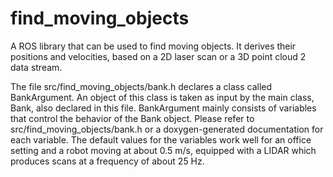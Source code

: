 # find_moving_objects

A ROS library that can be used to find moving objects. It derives their positions and velocities,
based on a 2D laser scan or a 3D point cloud 2 data stream.

The file src/find_moving_objects/bank.h declares a class called BankArgument. An object of this 
class is taken as input by the main class, Bank, also declared in this file. BankArgument mainly 
consists of variables that control the behavior of the Bank object. Please refer to 
src/find_moving_objects/bank.h or a doxygen-generated documentation for each variable. The default
values for the variables work well for an office setting and a robot moving at about 0.5 m/s, 
equipped with a LIDAR which produces scans at a frequency of about 25 Hz.
